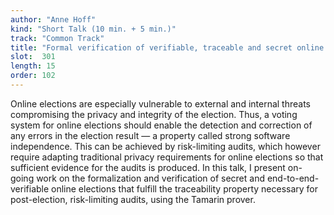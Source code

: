 ```yaml
---
author: "Anne Hoff"
kind: "Short Talk (10 min. + 5 min.)"
track: "Common Track"
title: "Formal verification of verifiable, traceable and secret online elections"
slot:  301
length: 15
order: 102
---
```


Online elections are especially vulnerable to external and internal threats compromising the privacy and integrity of the election. Thus, a voting system for online elections should enable the detection and correction of any errors in the election result — a property called strong software independence.
This can be achieved by risk-limiting audits, which however require adapting traditional privacy requirements for online elections so that sufficient evidence for the audits is produced.
In this talk, I present on-going work on the formalization and verification of secret and end-to-end-verifiable online elections that fulfill the traceability property necessary for post-election, risk-limiting audits, using the Tamarin prover.
